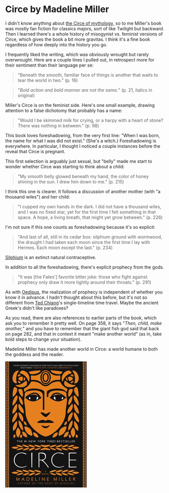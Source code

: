 # Circe by Madeline Miller

I didn't know anything about
[the Circe of mythology](https://en.wikipedia.org/wiki/Circe), so to
me Miller's book was mostly fan fiction for classics majors, sort of
like Twilight but backward. Then I learned there's a whole history of
misogynist vs. feminist versions of Circe, which gives the book a bit
more gravitas. I think it's a fine book regardless of how deeply into
the history you go.

I frequently liked the writing, which was obviously wrought but rarely
overwrought. Here are a couple lines I pulled out, in retrospect more
for their sentiment than their language per se:

> "Beneath the smooth, familiar face of things is another that waits
> to tear the world in two." (p. 16)

> "_Bold action and bold manner are not the same._" (p. 21, italics in
> original)

Miller's Circe is on the feminist side. Here's one small example,
drawing attention to a false dichotomy that probably has a name:

> "Would I be skimmed milk for crying, or a harpy with a heart of
> stone? There was nothing in between." (p. 98)

This book loves foreshadowing, from the very first line: "When I was
born, the name for what I was did not exist." (She's a witch.)
Foreshadowing is everywhere. In particular, I thought I noticed a
couple instances before the reveal that Circe is pregnant.

This first selection is arguably just sexual, but "belly" made me
start to wonder whether Circe was starting to think about a child:

> "My smooth belly glowed beneath my hand, the color of honey shining
> in the sun. I drew him down to me." (p. 215)

I think this one is clearer. It follows a discussion of another mother
(with "a thousand wiles") and her child:

> "I cupped my own hands in the dark. I did not have a thousand wiles,
> and I was no fixed star, yet for the first time I felt something in
> that space. A hope, a living breath, that might yet grow between."
> (p. 226)

I'm not sure if this one counts as foreshadowing because it's so
explicit:

> "And last of all, still in its cedar box: silphium ground with
> wormwood, the draught I had taken each moon since the first time I
> lay with Hermes. Each moon except the last." (p. 234)

[Silphium](https://en.wikipedia.org/wiki/Silphium) is an extinct
natural contraceptive.

In addition to all the foreshadowing, there's explicit prophecy from
the gods.

> "It was [the Fates'] favorite bitter joke: those who fight against
> prophecy only draw it more tightly around their throats." (p. 291)

As with [Oedipus](https://en.wikipedia.org/wiki/Oedipus), the
realization of prophecy is independent of whether you know it in
advance. I hadn't thought about this before, but it's not so different
from [Ted Chiang](/20190613-exhalation_by_ted_chiang/)'s
single-timeline time travel. Maybe the ancient Greek's didn't like
paradoxes?

As you read, there are also references to earlier parts of the book,
which ask you to remember it pretty well. On page 358, it says "_Then,
child, make another,_" and you have to remember that the giant fish
god said that back on page 282, and that in context it meant "make
another world" (as in, take bold steps to change your situation).

Madeline Miller has made another world in Circe: a world humane to
both the goddess and the reader.

![Circe cover](circe.jpg)
